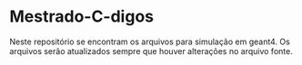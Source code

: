 # Mestrado-C-digos

Neste repositório se encontram os arquivos para simulação em geant4.
Os arquivos serão atualizados sempre que houver alterações no arquivo fonte.


